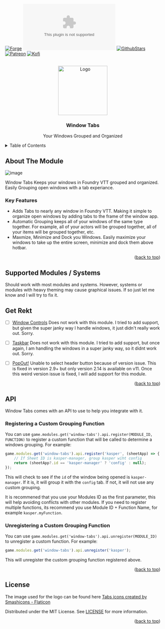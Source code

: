 <a name="readme-top"></a>

<!-- PROJECT SHIELDS -->
[![Forge][forge-installs]][forge-url]
[![Downloads][latest-download]][latest-download-url]
[![GithubStars][github-starts]][github-url]
[![Patreon][patreon]][patreon-url]
[![Kofi][ko-fi]][ko-fi-url]

<!-- PROJECT LOGO -->
<br />
<div align="center">
  <a href="https://github.com/mouse0270/window-tabs">
    <img src="https://github.com/mouse0270/window-tabs/assets/564874/6b02fc05-9d22-483f-95b4-ef6e2ce13c34" alt="Logo" width="160" height="160">
  </a>

  <h3 align="center">Window Tabs</h3>

  <p align="center">Your Windows Grouped and Organized</p>
</div>

<!-- TABLE OF CONTENTS -->
<details>
  <summary>Table of Contents</summary>
	<ol>
		<li><a href="#about-the-Module">About the Module</a></li>
		<li><a href="#supported-Modules--Systems">Supported Modules / Systems</a></li>
		<li><a href="#get-rekt">Get Rekt</a></li>
		<li><a href="#API">API</a></li>
		<li><a href="#license">License</a></li>
		<li><a href="#acknowledgments">Acknowledgments</a></li>
	</ol>
</details>

<!-- ABOUT THE PROJECT -->
## About The Module
![image](https://github.com/mouse0270/window-tabs/assets/564874/d2e54efb-d6c2-4969-8b31-aa0636e4a175)

Window Tabs Keeps your windows in Foundry VTT grouped and organized. Easily Grouping open windows with a tab experiance.

### Key Features
- Adds Tabs to nearly any window in Foundry VTT. Making it simple to organize open windows by adding tabs to the frame of the window app.
- Automatic Grouping keeps all of your windows of the same type together. For example, all of your actors will be grouped together, all of your items will be grouped together, etc.
- Maxmize, Minimize and Dock you Windows. Easily maximize your windows to take up the entire screen, minimize and dock them above hotbar.

<p align="right">(<a href="#readme-top">back to top</a>)</p>

<!-- SUPPORTED MODULES/SYSTEMS -->
## Supported Modules / Systems
Should work with most modules and systems. However, systems or modules with heavy theming may cause graphical issues. If so just let me know and I will try to fix it.

## Get Rekt
- [ ] [Window Controls](https://foundryvtt.com/packages/window-controls) Does not work with this module. I tried to add support, but given the super janky way I handle windows, it just didn't really work out. Sorry.
- [ ] [Taskbar](https://theripper93.com/module/foundry-taskbar) Does not work with this module. I tried to add support, but once again, I am handling the windows in a super janky way, so it didnt work out. Sorry.
- [ ] [PopOut!](https://foundryvtt.com/packages/popout) Unable to select header button because of version issue. This is fixed in version 2.9+ but only version 2.14 is available on v11. Once this weird version issue is fixed, I will add support for this module.


<p align="right">(<a href="#readme-top">back to top</a>)</p>

<!-- API -->
## API 
Window Tabs comes with an API to use to help you integrate with it.

### Registering a Custom Grouping Function
You can use `game.modules.get('window-tabs').api.register(MODULE_ID, FUNCTION)` to register a custom function that will be called to determine a windows grouping. For example:
```js
game.modules.get('window-tabs').api.register('kasper', (sheetApp) => {
    // If Sheet ID is kasper-manager, group kasper wiht config
    return (sheetApp?.id == 'kasper-manager' ? 'config' : null);
});
```
This will check to see if the `id` of the window being opened is `kasper-manager`. If it is, it will group it with the `config` tab. If not, it will not use any custom grouping.

It is recommened that you use your Modules ID as the first parameter, this will help avoiding conflicts with other modules. If you need to register multiple functions, its recommend you use Module ID + Function Name, for example `kasper.myFunction`.

### Unregistering a Custom Grouping Function
You can use `game.modules.get('window-tabs').api.unregister(MODULE_ID)` to unregister a custom function. For example:
```js
game.modules.get('window-tabs').api.unregister('kasper');
```
This will unregister the custom grouping function registered above.


<p align="right">(<a href="#readme-top">back to top</a>)</p>

<!-- LICENSE -->
## License
The image used for the logo can be found here <a href="https://www.flaticon.com/free-icon/tabs_3815466" title="tabs icons">Tabs icons created by Smashicons - Flaticon</a>

Distributed under the MIT License. See [LICENSE]([license-url]) for more information.

<p align="right">(<a href="#readme-top">back to top</a>)</p>

<!-- MARKDOWN LINKS & IMAGES -->
<!-- https://www.markdownguide.org/basic-syntax/#reference-style-links -->
[license-url]: https://github.com/mouse0270/window-tabs/blob/master/LICENSE

[forge-installs]: https://img.shields.io/badge/dynamic/json?&colorB=90A959&label=Forge%20Installs&query=package.installs&suffix=%25&style=for-the-badge&url=https://forge-vtt.com/api/bazaar/package/window-tabs
[forge-url]: https://forge-vtt.com/bazaar/package/window-tabs

[latest-download]: https://img.shields.io/github/downloads/mouse0270/window-tabs/latest/module.zip?color=5D4A66&label=DOWNLOADS&style=for-the-badge
[latest-download-url]: https://github.com/mouse0270/window-tabs/releases/latest

[github-starts]: https://img.shields.io/github/stars/mouse0270/window-tabs?logo=AddThis&logoColor=white&style=for-the-badge
[github-url]: https://github.com/mouse0270/window-tabs

[patreon]: https://img.shields.io/badge/-Patreon-FF424D?style=for-the-badge&logo=Patreon&logoColor=white
[patreon-url]: https://www.patreon.com/mouse0270

[ko-fi]: https://img.shields.io/badge/-ko%20fi-FF5E5B?style=for-the-badge&logo=Ko-fi&logoColor=white
[ko-fi-url]: https://ko-fi.com/mouse0270
